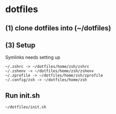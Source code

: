 #  dotfiles
## (1) clone dotfiles into (~/dotfiles)

## (3) Setup

Symlinks needs setting up

```shell
~/.zshrc -> ~/dotfiles/home/zsh/zshrc
~/.zshenv -> ~/dotfiles/home/zsh/zshenv
~/.zprofile -> ~/dotfiles/home/zsh/zprofile
~/.config/zsh -> ~/dotfiles/home/zsh
```

## Run init.sh


```shell
~/dotfiles/init.sh
```


